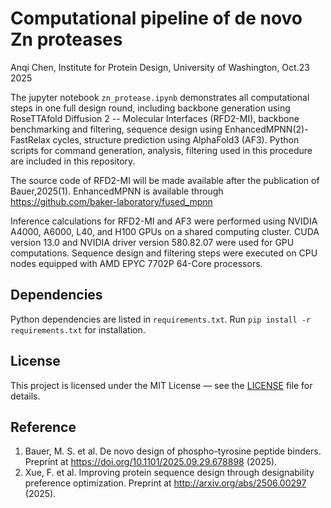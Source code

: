 # Computational pipeline of de novo Zn proteases
Anqi Chen, Institute for Protein Design, University of Washington, Oct.23 2025

The jupyter notebook `zn_protease.ipynb` demonstrates all computational steps in one full design round, including backbone generation using RoseTTAfold Diffusion 2 -- Molecular Interfaces (RFD2-MI), backbone benchmarking and filtering, sequence design using EnhancedMPNN(2)-FastRelax cycles, structure prediction using AlphaFold3 (AF3). Python scripts for command generation, analysis, filtering used in this procedure are included in this repository. 

The source code of RFD2-MI will be made available after the publication of Bauer,2025(1). 
EnhancedMPNN is available through https://github.com/baker-laboratory/fused_mpnn

Inference calculations for RFD2-MI and AF3 were performed using NVIDIA A4000, A6000, L40, and H100 GPUs on a shared computing cluster. CUDA version 13.0 and NVIDIA driver version  580.82.07 were used for GPU computations.
Sequence design and filtering steps were executed on CPU nodes equipped with AMD EPYC 7702P 64-Core processors.

## Dependencies
Python dependencies are listed in `requirements.txt`. Run `pip install -r requirements.txt` for installation. 

## License
This project is licensed under the MIT License — see the [LICENSE](LICENSE) file for details.


## Reference
1. Bauer, M. S. et al. De novo design of phospho-tyrosine peptide binders. Preprint at https://doi.org/10.1101/2025.09.29.678898 (2025).
2. Xue, F. et al. Improving protein sequence design through designability preference optimization. Preprint at http://arxiv.org/abs/2506.00297 (2025).


